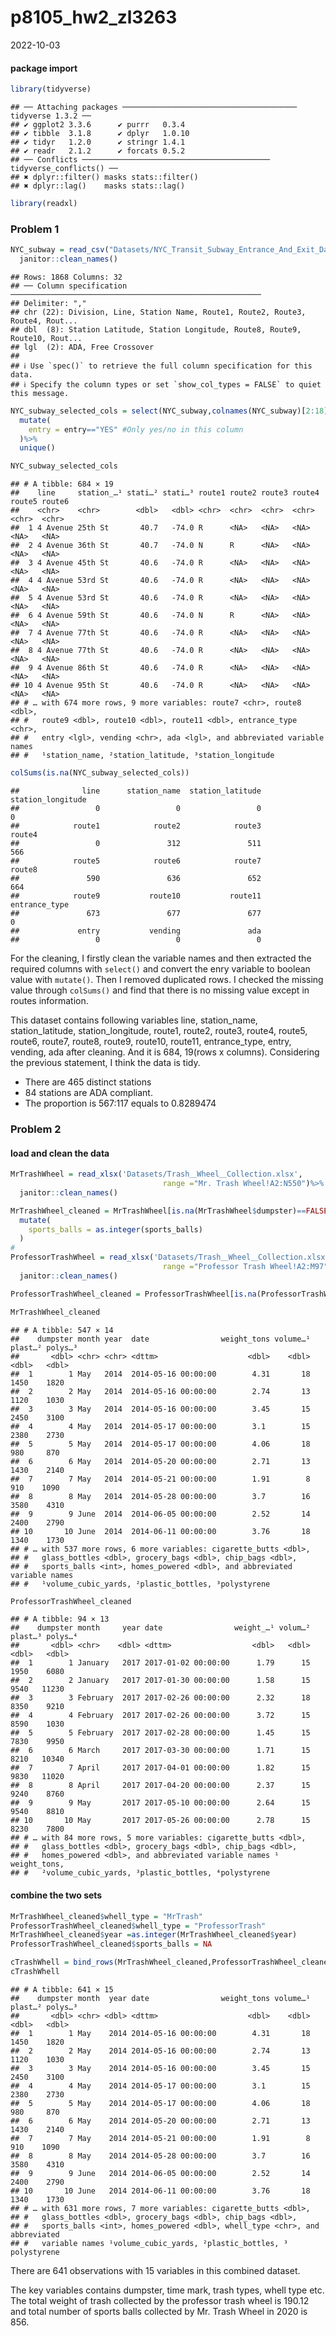 p8105_hw2_zl3263
================
2022-10-03

#### package import

``` r
library(tidyverse)
```

    ## ── Attaching packages ─────────────────────────────────────── tidyverse 1.3.2 ──
    ## ✔ ggplot2 3.3.6      ✔ purrr   0.3.4 
    ## ✔ tibble  3.1.8      ✔ dplyr   1.0.10
    ## ✔ tidyr   1.2.0      ✔ stringr 1.4.1 
    ## ✔ readr   2.1.2      ✔ forcats 0.5.2 
    ## ── Conflicts ────────────────────────────────────────── tidyverse_conflicts() ──
    ## ✖ dplyr::filter() masks stats::filter()
    ## ✖ dplyr::lag()    masks stats::lag()

``` r
library(readxl)
```

### Problem 1

``` r
NYC_subway = read_csv("Datasets/NYC_Transit_Subway_Entrance_And_Exit_Data.csv") %>%
  janitor::clean_names()
```

    ## Rows: 1868 Columns: 32
    ## ── Column specification ────────────────────────────────────────────────────────
    ## Delimiter: ","
    ## chr (22): Division, Line, Station Name, Route1, Route2, Route3, Route4, Rout...
    ## dbl  (8): Station Latitude, Station Longitude, Route8, Route9, Route10, Rout...
    ## lgl  (2): ADA, Free Crossover
    ## 
    ## ℹ Use `spec()` to retrieve the full column specification for this data.
    ## ℹ Specify the column types or set `show_col_types = FALSE` to quiet this message.

``` r
NYC_subway_selected_cols = select(NYC_subway,colnames(NYC_subway)[2:18],vending,ada)%>%
  mutate(
    entry = entry=="YES" #Only yes/no in this column
  )%>%
  unique()

NYC_subway_selected_cols
```

    ## # A tibble: 684 × 19
    ##    line     station_…¹ stati…² stati…³ route1 route2 route3 route4 route5 route6
    ##    <chr>    <chr>        <dbl>   <dbl> <chr>  <chr>  <chr>  <chr>  <chr>  <chr> 
    ##  1 4 Avenue 25th St       40.7   -74.0 R      <NA>   <NA>   <NA>   <NA>   <NA>  
    ##  2 4 Avenue 36th St       40.7   -74.0 N      R      <NA>   <NA>   <NA>   <NA>  
    ##  3 4 Avenue 45th St       40.6   -74.0 R      <NA>   <NA>   <NA>   <NA>   <NA>  
    ##  4 4 Avenue 53rd St       40.6   -74.0 R      <NA>   <NA>   <NA>   <NA>   <NA>  
    ##  5 4 Avenue 53rd St       40.6   -74.0 R      <NA>   <NA>   <NA>   <NA>   <NA>  
    ##  6 4 Avenue 59th St       40.6   -74.0 N      R      <NA>   <NA>   <NA>   <NA>  
    ##  7 4 Avenue 77th St       40.6   -74.0 R      <NA>   <NA>   <NA>   <NA>   <NA>  
    ##  8 4 Avenue 77th St       40.6   -74.0 R      <NA>   <NA>   <NA>   <NA>   <NA>  
    ##  9 4 Avenue 86th St       40.6   -74.0 R      <NA>   <NA>   <NA>   <NA>   <NA>  
    ## 10 4 Avenue 95th St       40.6   -74.0 R      <NA>   <NA>   <NA>   <NA>   <NA>  
    ## # … with 674 more rows, 9 more variables: route7 <chr>, route8 <dbl>,
    ## #   route9 <dbl>, route10 <dbl>, route11 <dbl>, entrance_type <chr>,
    ## #   entry <lgl>, vending <chr>, ada <lgl>, and abbreviated variable names
    ## #   ¹​station_name, ²​station_latitude, ³​station_longitude

``` r
colSums(is.na(NYC_subway_selected_cols))
```

    ##              line      station_name  station_latitude station_longitude 
    ##                 0                 0                 0                 0 
    ##            route1            route2            route3            route4 
    ##                 0               312               511               566 
    ##            route5            route6            route7            route8 
    ##               590               636               652               664 
    ##            route9           route10           route11     entrance_type 
    ##               673               677               677                 0 
    ##             entry           vending               ada 
    ##                 0                 0                 0

For the cleaning, I firstly clean the variable names and then extracted
the required columns with `select()` and convert the enry variable to
boolean value with `mutate()`. Then I removed duplicated rows. I checked
the missing value through `colSums()` and find that there is no missing
value except in routes information.

This dataset contains following variables line, station_name,
station_latitude, station_longitude, route1, route2, route3, route4,
route5, route6, route7, route8, route9, route10, route11, entrance_type,
entry, vending, ada after cleaning. And it is 684, 19(rows x columns).
Considering the previous statement, I think the data is tidy.

-   There are 465 distinct stations
-   84 stations are ADA compliant.
-   The proportion is 567:117 equals to 0.8289474

### Problem 2

#### load and clean the data

``` r
MrTrashWheel = read_xlsx('Datasets/Trash＿Wheel＿Collection.xlsx', 
                                  range ="Mr. Trash Wheel!A2:N550")%>%
  janitor::clean_names()

MrTrashWheel_cleaned = MrTrashWheel[is.na(MrTrashWheel$dumpster)==FALSE & MrTrashWheel$dumpster!='Grand Total',]%>%
  mutate(
    sports_balls = as.integer(sports_balls)
  )
#
ProfessorTrashWheel = read_xlsx('Datasets/Trash＿Wheel＿Collection.xlsx', 
                                  range ="Professor Trash Wheel!A2:M97")%>%
  janitor::clean_names()

ProfessorTrashWheel_cleaned = ProfessorTrashWheel[is.na(ProfessorTrashWheel$dumpster)==FALSE,]

MrTrashWheel_cleaned
```

    ## # A tibble: 547 × 14
    ##    dumpster month year  date                weight_tons volume…¹ plast…² polys…³
    ##       <dbl> <chr> <chr> <dttm>                    <dbl>    <dbl>   <dbl>   <dbl>
    ##  1        1 May   2014  2014-05-16 00:00:00        4.31       18    1450    1820
    ##  2        2 May   2014  2014-05-16 00:00:00        2.74       13    1120    1030
    ##  3        3 May   2014  2014-05-16 00:00:00        3.45       15    2450    3100
    ##  4        4 May   2014  2014-05-17 00:00:00        3.1        15    2380    2730
    ##  5        5 May   2014  2014-05-17 00:00:00        4.06       18     980     870
    ##  6        6 May   2014  2014-05-20 00:00:00        2.71       13    1430    2140
    ##  7        7 May   2014  2014-05-21 00:00:00        1.91        8     910    1090
    ##  8        8 May   2014  2014-05-28 00:00:00        3.7        16    3580    4310
    ##  9        9 June  2014  2014-06-05 00:00:00        2.52       14    2400    2790
    ## 10       10 June  2014  2014-06-11 00:00:00        3.76       18    1340    1730
    ## # … with 537 more rows, 6 more variables: cigarette_butts <dbl>,
    ## #   glass_bottles <dbl>, grocery_bags <dbl>, chip_bags <dbl>,
    ## #   sports_balls <int>, homes_powered <dbl>, and abbreviated variable names
    ## #   ¹​volume_cubic_yards, ²​plastic_bottles, ³​polystyrene

``` r
ProfessorTrashWheel_cleaned
```

    ## # A tibble: 94 × 13
    ##    dumpster month     year date                weight_…¹ volum…² plast…³ polys…⁴
    ##       <dbl> <chr>    <dbl> <dttm>                  <dbl>   <dbl>   <dbl>   <dbl>
    ##  1        1 January   2017 2017-01-02 00:00:00      1.79      15    1950    6080
    ##  2        2 January   2017 2017-01-30 00:00:00      1.58      15    9540   11230
    ##  3        3 February  2017 2017-02-26 00:00:00      2.32      18    8350    9210
    ##  4        4 February  2017 2017-02-26 00:00:00      3.72      15    8590    1030
    ##  5        5 February  2017 2017-02-28 00:00:00      1.45      15    7830    9950
    ##  6        6 March     2017 2017-03-30 00:00:00      1.71      15    8210   10340
    ##  7        7 April     2017 2017-04-01 00:00:00      1.82      15    9830   11020
    ##  8        8 April     2017 2017-04-20 00:00:00      2.37      15    9240    8760
    ##  9        9 May       2017 2017-05-10 00:00:00      2.64      15    9540    8810
    ## 10       10 May       2017 2017-05-26 00:00:00      2.78      15    8230    7800
    ## # … with 84 more rows, 5 more variables: cigarette_butts <dbl>,
    ## #   glass_bottles <dbl>, grocery_bags <dbl>, chip_bags <dbl>,
    ## #   homes_powered <dbl>, and abbreviated variable names ¹​weight_tons,
    ## #   ²​volume_cubic_yards, ³​plastic_bottles, ⁴​polystyrene

#### combine the two sets

``` r
MrTrashWheel_cleaned$whell_type = "MrTrash"
ProfessorTrashWheel_cleaned$whell_type = "ProfessorTrash"
MrTrashWheel_cleaned$year =as.integer(MrTrashWheel_cleaned$year) 
ProfessorTrashWheel_cleaned$sports_balls = NA

cTrashWhell = bind_rows(MrTrashWheel_cleaned,ProfessorTrashWheel_cleaned)
cTrashWhell
```

    ## # A tibble: 641 × 15
    ##    dumpster month  year date                weight_tons volume…¹ plast…² polys…³
    ##       <dbl> <chr> <dbl> <dttm>                    <dbl>    <dbl>   <dbl>   <dbl>
    ##  1        1 May    2014 2014-05-16 00:00:00        4.31       18    1450    1820
    ##  2        2 May    2014 2014-05-16 00:00:00        2.74       13    1120    1030
    ##  3        3 May    2014 2014-05-16 00:00:00        3.45       15    2450    3100
    ##  4        4 May    2014 2014-05-17 00:00:00        3.1        15    2380    2730
    ##  5        5 May    2014 2014-05-17 00:00:00        4.06       18     980     870
    ##  6        6 May    2014 2014-05-20 00:00:00        2.71       13    1430    2140
    ##  7        7 May    2014 2014-05-21 00:00:00        1.91        8     910    1090
    ##  8        8 May    2014 2014-05-28 00:00:00        3.7        16    3580    4310
    ##  9        9 June   2014 2014-06-05 00:00:00        2.52       14    2400    2790
    ## 10       10 June   2014 2014-06-11 00:00:00        3.76       18    1340    1730
    ## # … with 631 more rows, 7 more variables: cigarette_butts <dbl>,
    ## #   glass_bottles <dbl>, grocery_bags <dbl>, chip_bags <dbl>,
    ## #   sports_balls <int>, homes_powered <dbl>, whell_type <chr>, and abbreviated
    ## #   variable names ¹​volume_cubic_yards, ²​plastic_bottles, ³​polystyrene

There are 641 observations with 15 variables in this combined dataset.

The key variables contains dumpster, time mark, trash types, whell type
etc. The total weight of trash collected by the professor trash wheel is
190.12 and total number of sports balls collected by Mr. Trash Wheel in
2020 is 856.
